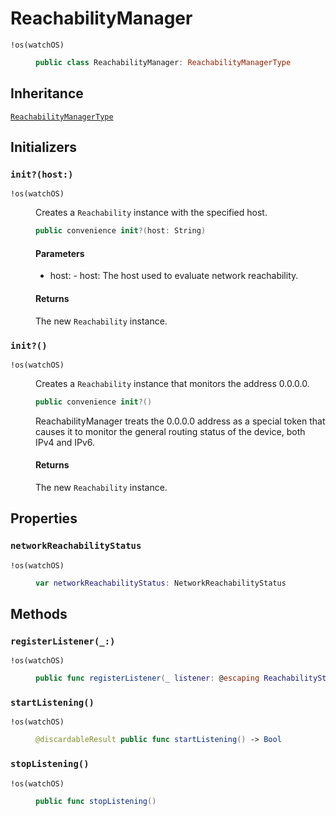 # ReachabilityManager

<dl>
<dt><code>!os(watchOS)</code></dt>
<dd>

``` swift
public class ReachabilityManager:​ ReachabilityManagerType
```

</dd>
</dl>

## Inheritance

[`ReachabilityManagerType`](docs/core/ReachabilityManagerType)

## Initializers

### `init?(host:​)`

<dl>
<dt><code>!os(watchOS)</code></dt>
<dd>

Creates a `Reachability` instance with the specified host.

``` swift
public convenience init?(host:​ String)
```

#### Parameters

  - host:​ - host:​ The host used to evaluate network reachability.

#### Returns

The new `Reachability` instance.

</dd>
</dl>

### `init?()`

<dl>
<dt><code>!os(watchOS)</code></dt>
<dd>

Creates a `Reachability` instance that monitors the address 0.0.0.0.

``` swift
public convenience init?()
```

ReachabilityManager treats the 0.0.0.0 address as a special token that causes it to monitor the
general routing status of the device, both IPv4 and IPv6.

#### Returns

The new `Reachability` instance.

</dd>
</dl>

## Properties

### `networkReachabilityStatus`

<dl>
<dt><code>!os(watchOS)</code></dt>
<dd>

``` swift
var networkReachabilityStatus:​ NetworkReachabilityStatus
```

</dd>
</dl>

## Methods

### `registerListener(_:​)`

<dl>
<dt><code>!os(watchOS)</code></dt>
<dd>

``` swift
public func registerListener(_ listener:​ @escaping ReachabilityStatusListener)
```

</dd>
</dl>

### `startListening()`

<dl>
<dt><code>!os(watchOS)</code></dt>
<dd>

``` swift
@discardableResult public func startListening() -> Bool
```

</dd>
</dl>

### `stopListening()`

<dl>
<dt><code>!os(watchOS)</code></dt>
<dd>

``` swift
public func stopListening()
```

</dd>
</dl>

